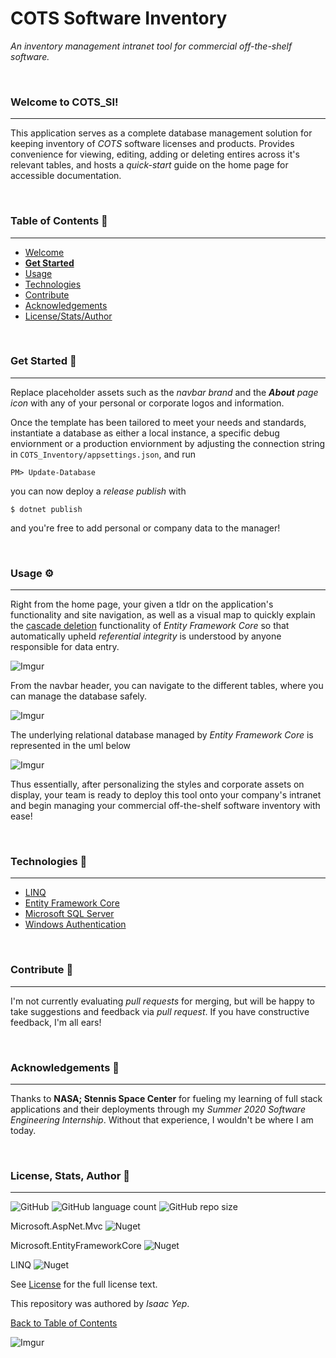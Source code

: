 ﻿# COTS Software Inventory
*An inventory management intranet tool for commercial off-the-shelf software.*

<br />

### Welcome to COTS_SI!
<hr>

This application serves as a complete database management solution for keeping inventory of *COTS* software licenses and products. Provides convenience for viewing, editing, adding or deleting entires across it's relevant tables, and hosts a *quick-start* guide on the home page for accessible documentation.

<br />

### Table of Contents 📖
<hr>

  - [Welcome](#welcome-to-cots_si)
  - [**Get Started**](#get-started-)
  - [Usage](#usage-)
  - [Technologies](#technologies-)
  - [Contribute](#Contribute-)
  - [Acknowledgements](#acknowledgements-)
  - [License/Stats/Author](#license-stats-author-)

<br />

### Get Started 🚀
<hr>

Replace placeholder assets such as the *navbar brand* and the ***About** page icon* with any of your personal or corporate logos and information.



Once the template has been tailored to meet your needs and standards, instantiate a database as either a local instance, a specific debug enviornment or a production enviornment by adjusting the connection string in `COTS_Inventory/appsettings.json`, and run
```
PM> Update-Database
```
you can now deploy a *release publish* with

```
$ dotnet publish
```
and you're free to add personal or company data to the manager!

<br />

### Usage ⚙
<hr>

Right from the home page, your given a tldr on the application's functionality and site navigation, as well as a visual map to quickly explain the [cascade deletion](https://docs.microsoft.com/en-us/ef/core/saving/cascade-delete) functionality of *Entity Framework Core* so that automatically upheld *referential integrity* is understood by anyone responsible for data entry.

![Imgur](https://i.imgur.com/kC3Zi1S.png)

From the navbar header, you can navigate to the different tables, where you can manage the database safely.

![Imgur](https://i.imgur.com/KjmQGmm.png)

The underlying relational database managed by *Entity Framework Core* is represented in the uml below

![Imgur](https://i.imgur.com/T2MI0OQ.png)

Thus essentially, after personalizing the styles and corporate assets on display, your team is ready to deploy this tool onto your company's intranet and begin managing your commercial off-the-shelf software inventory with ease!

<br />

### Technologies 🧰
<hr>

  - [LINQ](https://docs.microsoft.com/en-us/dotnet/standard/linq/)
  - [Entity Framework Core](https://docs.microsoft.com/en-us/ef/)
  - [Microsoft SQL Server](https://docs.microsoft.com/en-us/sql/sql-server/?view=sql-server-ver15)
  - [Windows Authentication](https://docs.microsoft.com/en-us/aspnet/core/security/authentication/windowsauth?view=aspnetcore-3.1&tabs=visual-studio)


<br />

### Contribute 🤝
<hr>

I'm not currently evaluating *pull requests* for merging, but will be happy to take suggestions and feedback via *pull request*. If you have constructive feedback, I'm all ears!

<br />

### Acknowledgements 💙
<hr>

Thanks to **NASA; Stennis Space Center** for fueling my learning of full stack applications and their deployments through my *Summer 2020 Software Engineering Internship*. Without that experience, I wouldn't be where I am today.

<br />

### License, Stats, Author 📜
<hr>
<!-- badge cluster -->

![GitHub](https://img.shields.io/github/license/anthonybench/COTS_SI) ![GitHub language count](https://img.shields.io/github/languages/count/anthonybench/COTS_SI) ![GitHub repo size](https://img.shields.io/github/repo-size/anthonybench/COTS_SI)

Microsoft.AspNet.Mvc ![Nuget](https://img.shields.io/nuget/v/Microsoft.AspNet.Mvc)

Microsoft.EntityFrameworkCore ![Nuget](https://img.shields.io/nuget/v/Microsoft.EntityFrameworkCore)

LINQ ![Nuget](https://img.shields.io/nuget/v/System.Linq)

<!-- / -->
See [License](https://opensource.org/licenses/MIT) for the full license text.

This repository was authored by *Isaac Yep*.

[Back to Table of Contents](#table-of-contents-)

![Imgur](https://i.imgur.com/jtNwEWu.png)
